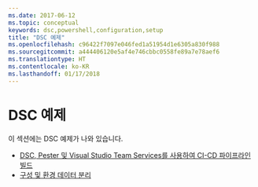 ```yaml
---
ms.date: 2017-06-12
ms.topic: conceptual
keywords: dsc,powershell,configuration,setup
title: "DSC 예제"
ms.openlocfilehash: c96422f7097e046fed1a51954d1e6305a830f988
ms.sourcegitcommit: a444406120e5af4e746cbbc0558fe89a7e78aef6
ms.translationtype: HT
ms.contentlocale: ko-KR
ms.lasthandoff: 01/17/2018
---
```

# <a name="dsc-examples"></a>DSC 예제

이 섹션에는 DSC 예제가 나와 있습니다.

- [DSC, Pester 및 Visual Studio Team Services를 사용하여 CI-CD 파이프라인 빌드](dscCiCd.md)
- [구성 및 환경 데이터 분리](separatingEnvData.md)

